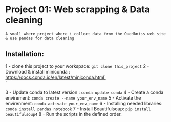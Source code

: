 # Project 01: Web scrapping & Data cleaning

```
A small where project where i collect data from the Ouedkniss web site & use pandas for data cleaning 
```

## Installation:

1 - clone this project to your workspace: 
``git clone this_project``
2 - Download & install miniconda : https://docs.conda.io/en/latest/miniconda.html`<br />`

3 - Update conda to latest version :
``conda update conda``
4 - Create a conda envirement:
``conda create --name your_env_name``
5 - Activate the envirenment:
``conda activate your_env_name``
6 - Installing needed libraries:
``conda install pandas notebook``
7 - Install Beautifulsoup:
``pip install beautifulsoup4``
8 - Run the scripts in the defined order.
